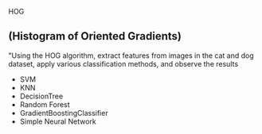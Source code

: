 
HOG 
## (Histogram of Oriented Gradients)


"Using the HOG algorithm, extract features from images in the cat and dog dataset, apply various classification methods, and observe the results


- SVM
- KNN
- DecisionTree
- Random Forest 
- GradientBoostingClassifier
- Simple Neural Network

